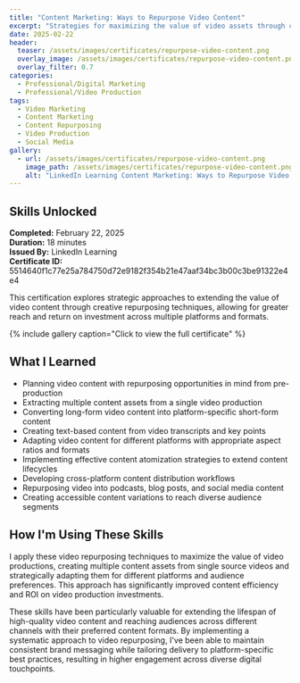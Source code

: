 ```yaml
---
title: "Content Marketing: Ways to Repurpose Video Content"
excerpt: "Strategies for maximizing the value of video assets through creative repurposing across multiple platforms and formats"
date: 2025-02-22
header:
  teaser: /assets/images/certificates/repurpose-video-content.png
  overlay_image: /assets/images/certificates/repurpose-video-content.png
  overlay_filter: 0.7
categories:
  - Professional/Digital Marketing
  - Professional/Video Production
tags:
  - Video Marketing
  - Content Marketing
  - Content Repurposing
  - Video Production
  - Social Media
gallery:
  - url: /assets/images/certificates/repurpose-video-content.png
    image_path: /assets/images/certificates/repurpose-video-content.png
    alt: "LinkedIn Learning Content Marketing: Ways to Repurpose Video Content Certificate"
---
```


## Skills Unlocked

**Completed:** February 22, 2025  
**Duration:** 18 minutes  
**Issued By:** LinkedIn Learning  
**Certificate ID:** 5514640f1c77e25a784750d72e9182f354b21e47aaf34bc3b00c3be91322e4e4

This certification explores strategic approaches to extending the value of video content through creative repurposing techniques, allowing for greater reach and return on investment across multiple platforms and formats.

{% include gallery caption="Click to view the full certificate" %}

## What I Learned

* Planning video content with repurposing opportunities in mind from pre-production
* Extracting multiple content assets from a single video production
* Converting long-form video content into platform-specific short-form content
* Creating text-based content from video transcripts and key points
* Adapting video content for different platforms with appropriate aspect ratios and formats
* Implementing effective content atomization strategies to extend content lifecycles
* Developing cross-platform content distribution workflows
* Repurposing video into podcasts, blog posts, and social media content
* Creating accessible content variations to reach diverse audience segments

## How I'm Using These Skills

I apply these video repurposing techniques to maximize the value of video productions, creating multiple content assets from single source videos and strategically adapting them for different platforms and audience preferences. This approach has significantly improved content efficiency and ROI on video production investments.

These skills have been particularly valuable for extending the lifespan of high-quality video content and reaching audiences across different channels with their preferred content formats. By implementing a systematic approach to video repurposing, I've been able to maintain consistent brand messaging while tailoring delivery to platform-specific best practices, resulting in higher engagement across diverse digital touchpoints.